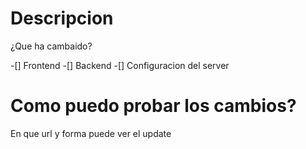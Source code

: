 # Descripcion
¿Que ha cambaido?

-[] Frontend
-[] Backend
-[] Configuracion del server

# Como puedo probar los cambios?
En que url y forma puede ver el update
